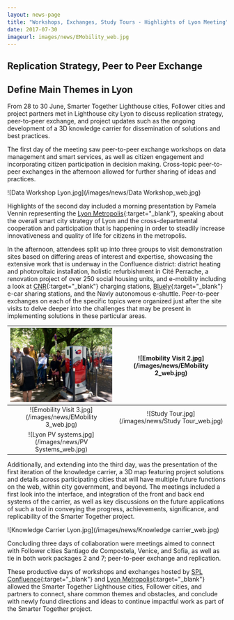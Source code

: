 ```yaml
---
layout: news-page
title: "Workshops, Exchanges, Study Tours - Highlights of Lyon Meeting"
date: 2017-07-30
imageurl: images/news/EMobility_web.jpg
---
```


<div class="multiline">
<h2><span class="ornament-news">Replication Strategy, Peer to Peer Exchange</span></h2>
<h2><span class="ornament-news">Define Main Themes in Lyon</span></h2>
</div>

From 28 to 30 June, Smarter Together Lighthouse cities, Follower cities and project partners met in Lighthouse city Lyon to discuss replication strategy, peer-to-peer exchange, and project updates such as the ongoing development of a 3D knowledge carrier for dissemination of solutions and best practices.

The first day of the meeting saw peer-to-peer exchange workshops on data management and smart services, as well as citizen engagement and incorporating citizen participation in decision making. Cross-topic peer-to-peer exchanges in the afternoon allowed for further sharing of ideas and practices.

![Data Workshop Lyon.jpg](/images/news/Data Workshop_web.jpg) 

Highlights of the second day included a morning presentation by Pamela Vennin representing the [Lyon Metropolis](https://www.grandlyon.com/metropole/bienvenue-a-la-metropole.html){:target="_blank"}, speaking about the overall smart city strategy of Lyon and the cross-departmental cooperation and participation that is happening in order to steadily increase innovativeness and quality of life for citizens in the metropolis. 

In the afternoon, attendees split up into three groups to visit demonstration sites based on differing areas of interest and expertise, showcasing the extensive work that is underway in the Confluence district: district heating and photovoltaic installation, holistic refurbishment in Cité Perrache, a renovation project of over 250 social housing units, and e-mobility including a look at [CNR](http://www.cnr.tm.fr/en/){:target="_blank"} charging stations, [Bluely](https://www.bluely.eu/en/){:target="_blank"} e-car sharing stations, and the Navly autonomous e-shuttle. Peer-to-peer exchanges on each of the specific topics were organized just after the site visits to delve deeper into the challenges that may be present in implementing solutions in these particular areas.

|![Emobility visit 1.jpg](/images/news/EMobility_web.jpg)             |  ![Emobility Visit 2.jpg](/images/news/EMobility 2_web.jpg)|
:-------------------------:|:-------------------------:
|![Emobility Visit 3.jpg](/images/news/EMobility 3_web.jpg)  |  ![Study Tour.jpg](/images/news/Study Tour_web.jpg)|
|![Lyon PV systems.jpg](/images/news/PV Systems_web.jpg)|

Additionally, and extending into the third day, was the presentation of the first iteration of the knowledge carrier, a 3D map featuring project solutions and details across participating cities that will have multiple future functions on the web, within city government, and beyond. The meetings included a first look into the interface, and integration of the front and back end systems of the carrier, as well as key discussions on the future applications of such a tool in conveying the progress, achievements, significance, and replicability of the Smarter Together project.

![Knowledge Carrier Lyon.jpg](/images/news/Knowledge carrier_web.jpg)

Concluding three days of collaboration were meetings aimed to connect with Follower cities Santiago de Compostela, Venice, and Sofia, as well as tie in both work packages 2 and 7; peer-to-peer exchange and replication.

These productive days of workshops and exchanges hosted by [SPL Confluence](http://www.lyon-confluence.fr/fr/projet-urbain/la-spl-lyon-confluence.html){:target="_blank"} and [Lyon Metropolis](https://www.grandlyon.com/metropole/bienvenue-a-la-metropole.html){:target="_blank"} allowed the Smarter Together Lighthouse cities, Follower cities, and partners to connect, share common themes and obstacles, and conclude with newly found directions and ideas to continue impactful work as part of the Smarter Together project.

